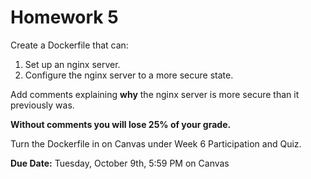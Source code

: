 # Homework 5

Create a Dockerfile that can:

1. Set up an nginx server.
2. Configure the nginx server to a more secure state.

Add comments explaining **why** the nginx server is more secure than it previously was.

**Without comments you will lose 25% of your grade.**

Turn the Dockerfile in on Canvas under Week 6 Participation and Quiz.

**Due Date:** Tuesday, October 9th, 5:59 PM on Canvas

